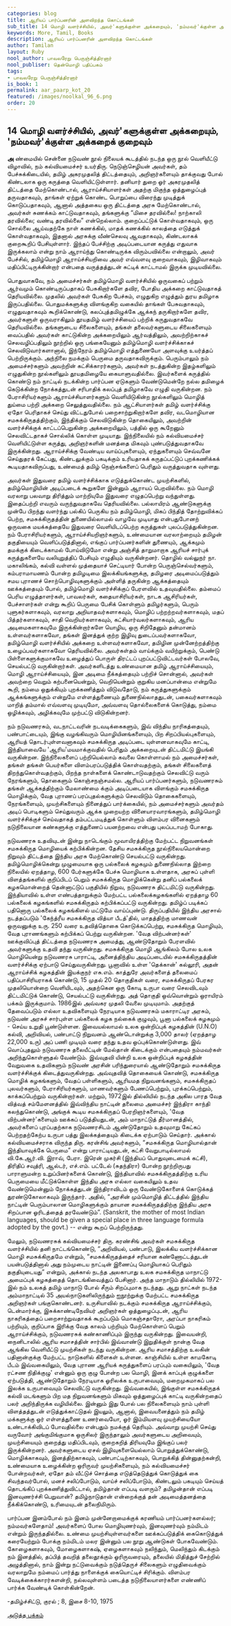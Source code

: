 ```yaml
---
categories: blog
title: ஆரியப் பார்ப்பனரின் அளவிறந்த கொட்டங்கள்
sub_title: 14 ﻿மொழி வளர்ச்சியில், அவர்'களுக்குள்ள அக்கறையும், 'நம்மவர்'க்குள்ள அக்கறைக் குறைவும்
keywords: More, Tamil, Books
description: ஆரியப் பார்ப்பனரின் அளவிறந்த கொட்டங்கள்
author: Tamilan
layout: Ruby
nool_author: பாவலரேறு பெருஞ்சித்திரனார்
nool_publiser: தென்மொழி பதிப்பகம்
tags: 
- பாவலரேறு பெருஞ்சித்திரனார்
is_book: 1
permalink: aar_paarp_kot_20
featured: /images/noolkal_96_6.png
order: 20
---
```



## 14 ﻿மொழி வளர்ச்சியில், அவர்'களுக்குள்ள அக்கறையும், 'நம்மவர்'க்குள்ள அக்கறைக் குறைவும்

**அ** ண்மையில் சென்னை நடுவண் நூல் நிலையக் கூடத்தில் நடந்த ஒரு நூல் வெளியீட்டு விழாவில், நம் கல்வியமைச்சர் உயர்திரு. நெடுஞ்செழியன் அவர்கள், தம் பேச்சுக்கிடையில், தமிழ் அகரமுதலித் திட்டத்தையும், அறிஞர்களையும் தாக்குவது போல் கிண்டலாக ஒரு கருத்தை வெளியிட்டுள்ளார். தனியார் துறை ஓர் அகரமுதலித் திட்டத்தை மேற்கொண்டால், ஆராய்ச்சியாளர்கள் அதற்கு மிகுந்த ஒத்துழைப்புத் தருவதாகவும், தாங்கள் ஏற்றுக் கொண்ட பொறுப்பை விரைந்து முடித்துக் கொடுப்பதாகவும், ஆனால் அத்தகைய ஒரு திட்டத்தை அரசு மேற்கொண்டால், அவர்கள் சுணக்கம் காட்டுவதாகவும், தங்களுக்கு “மிசை தரவில்லை! நாற்காலி தரவில்லை; வண்டி தரவில்லை” என்றெல்லாம். குறைப்பட்டுக் கொள்வதாகவும், ஒரு சொல்லை ஆய்வதற்கே நாள் கணக்கில், மாதக் கணக்கில் காலத்தை எடுத்துக் கொள்வதாகவும், இதனால் அரசுக்கு வீண்செலவு ஆவதாகவும், கிண்டலாகக் குறைகூறிப் பேசியுள்ளார். இந்தப் பேச்சிற்கு அடிப்படையான கருத்து எதுவாக இருக்கலாம் என்று நாம் ஆராய்ந்து கொண்டிருக்க விரும்பவில்லை என்றாலும், அவர் பேச்சில், தமிழ்மொழி ஆராய்ச்சியறிவை அவர் எவ்வளவு குறைவாகவும், இழிவாகவும் மதிப்பிட்டிருக்கின்றார் என்பதை வருத்தத்துடன் சுட்டிக் காட்டாமல் இருக்க முடியவில்லை.

பொதுவாகவே, நம் அமைச்சர்கள் தமிழ்மொழி வளர்ச்சியில் ஒருவகைப் பற்றும் ஆர்வமும் கொண்டிருப்பதாகப் பேசுகிறார்களே தவிர, போதிய அக்கறை காட்டுவதாகத் தெரியவில்லை. முதலில் அவர்கள் பேசுகிற பேச்சும், எழுதுகிற எழுத்தும் துரய தமிழாக இருப்பதில்லை. பொதுமக்களுக்கு விளங்குகிற வகையில் தாங்கள் பேசுவதாகவும், எழுதுவதாகவும் கூறிக்கொண்டு, கலப்புத்தமிழுக்கே ஆக்கந் தருகிறார்களே தவிர, அவர்களுள் ஒருவராகிலும் தூயதமிழ் வளர்ச்சியைப் பற்றிக் கருதுவதாகவே தெரியவில்லை. தங்களுடைய சிலைகளையும், தங்கள் தலைவர்களுடைய சிலைகளையும் வைப்பதில் அவர்கள் காட்டுகின்ற அக்கறையிலும் ஆர்வத்திலும், அவற்றிற்காகச் செலவழிப்பதிலும் நூற்றில் ஒரு பங்கையேனும் தமிழ்மொழி வளர்ச்சிக்காகச் செலவிடுவார்களானால், இந்நேரம் தமிழ்மொழி எத்துணையோ அளவுக்கு உயர்த்தப் பெற்றிருக்கும். அந்நிலை நமக்கும் பெருமை தருவதாகவிருக்கும். பெரும்பாலும் நம் அமைச்சர்களும் அவற்றின் கட்சிக்காரர்களும், அவர்கள் நடத்துகின்ற இதழ்களிலும் எழுதுகின்ற நூல்களிலும் தூயதமிழையே கையாளுவதில்லை. இவர்களைக் கருத்தில் கொண்டு நம் நாட்டில் நடக்கின்ற பார்ப்பன ஏடுகளும் வேண்டுமென்றே நல்ல தமிழைக் கெடுக்கின்ற நோக்கத்துடன் சரிபாதிக் கலப்புத் தமிழாகவே எழுதி வருகின்றன. நம் பேராசிரியர்களும் ஆராய்ச்சியாளர்களும் வெளியிடுகின்ற நூல்களிலும் மொழித் துய்மை பற்றி அக்கறை செலுத்துவதில்லை. நம் ஆட்சியாளர்கள் தமிழ் வளர்ச்சிக்கு ஏதோ பெரிதாகச் செய்து விட்டதுபோல் பறைசாற்றுகிறார்களே தவிர, வடமொழியான சமசுக்கிருதத்திற்கும், இந்திக்கும் செலவிடுகின்ற தொகையிலும், அவற்றின் வளர்ச்சிக்குக் காட்டப்பெறுகின்ற அக்கறையிலும், பத்தில் ஒரு கூறேனும் செலவிட்டதாகச் சொல்லிக் கொள்ள முடியாது. இந்நிலையில் நம் கல்வியமைச்சர் வெளியிட்டுள்ள கருத்து, அறிஞர்களின் மனத்தை மிகவும் புண்படுத்துவதாகவே இருக்கின்றது. ஆராய்ச்சிக்கு வேண்டிய வாய்ப்புகளையும், ஏந்துகளையும் செவ்வனே செய்துதரக் கேட்பது, கிண்டலுக்கும் பகடிக்கும் உரியதாகக் கருதப்பட்டுப் புறக்கணிக்கக் கூடியதாகவிருப்பது, உண்மைத் தமிழ் நெஞ்சங்களைப் பெரிதும் வருத்துவதாக வுள்ளது.

அவர்கள் இதுவரை தமிழ் வளர்ச்சிக்காக எடுத்துக்கொண்ட முயற்சிகளில், தமிழ்மொழியின் அடிப்படைக் கூறுகளே இன்னும் ஆராயப் பெறவில்லை. நம் மொழி வரலாறு பலவாறு திரித்தும் மாற்றியுமே இதுவரை எழுதப்பெற்று வந்துள்ளது. இதைப்பற்றி எவரும் வருந்துவதாகவே தெரியவில்லை. பல்லாயிரம் ஆண்டுகளுக்கு முன்பே பிறந்து வளர்ந்து பல்கிப் பெருகிய நம் தமிழ்மொழி, மிகப் பிந்தித் தோற்றுவிக்கப் பெற்ற, சமசுக்கிருதத்தின் துணையில்லாமல் வாழவே முடியாது என்பதுபோனற் ஒருவகை மயக்கத்தையே இதுவரை வெளியிடப்பெற்ற கருத்துகள் புலப்படுத்துகின்றன. நம் பேராசிரியர்களும், ஆராய்ச்சியறிஞர்களும், உண்மையான வரலாற்றையும் தமிழன் தகுதியையும் வெளிப்படுத்தினால், எங்குப் பார்ப்பனர்களின் துணையும், ஆக்கமும் தமக்குக் கிடைக்காமல் போய்விடுமோ என்று அஞ்சித் தாறுமாறாக ஆரியச் சார்புக் கருத்துகளையே வலியுறுத்திப் பேசியும் எழுதியும் வருகின்றனர். தொழில் வல்லுநர் நா. மகாலிங்கம், கல்வி வள்ளல் முத்தையாச் செட்டியார் போன்ற பெருஞ்செல்வர்களும், கம்பராமாயணம் போன்ற தமிழடிமை இலக்கியங்களுக்கு, தமிழரை அடிமைப்படுத்தும் சமய புராணச் சொற்பொழிவுகளுக்கும் அள்ளித் தருகின்ற ஆக்கத்தையும் ஊக்கத்தையும் போல், தமிழ்மொழி வளர்ச்சிக்குப் பேரளவில் உதவுவதில்லை. தம்மைப் பெரிய எழுத்தாளர்கள், பாவலர்கள், கதையாசிரியர்கள், நாடக ஆசிரியர்கள், பேச்சாளர்கள் என்று கூறிப் பெருமை பேசிக் கொள்ளும் தமிழர்களும், பெரும் புளுகர்களாகவும், வரலாறு அறியாதவர்களாகவும், மொழிப் பற்றற்றவர்களாகவும், மதப் பித்தர்களாகவும், சாதி வெறியர்களாகவும், கட்சியார்வலர்களாகவும், ஆரிய அடிமைகளாகவுமே இருக்கின்றார்களே யொழிய, ஒரு சிறிதேனும் தன்மானம் உள்ளவர்களாகவோ, தங்கள் இனத்துக் குற்ற இழிவு துடைப்பவர்களாகவோ, தமிழ்மொழி வளர்ச்சியில் அக்கறை உள்ளவர்களாகவோ, தமிழின முன்னேற்றத்திற்கு உழைப்பவர்களாகவோ தெரியவில்லை. அவர்கள்தம் வாய்க்கும் வயிற்றுக்கும், பெண்டு பிள்ளைகளுக்குமாகவே உழைத்துப் பொருள் திரட்டப் புறப்பட்டுவிட்டவர்கள் போலவே, செயல்பட்டு வருகின்றார்கள். அவர்களிடத்து உண்மையான தமிழ் ஆராய்ச்சியையும், மொழி ஆராய்ச்சியையும், இன அடிமை நீக்கத்தையும் பற்றிச் சொன்னால், அவர்கள் அவற்றை வெறும் கற்பனையென்றும், வெறியென்றும் குறுகிய மனப்பான்மை என்றுமே கூறி, நம்மை ஒதுக்கியும் புறக்கணித்தும் விடுவதோடு, நம் கருத்துகளுக்கும் ஆக்கங்களுக்கும் என்றுமே
எள்ளத்துணையும் துணைநில்லாததுடன், பகைவர்களாகவும் மாறித் தம்மால் எவ்வளவு முடியுமோ, அவ்வளவு தொல்லைகளைக் கொடுத்து, நம்மை ஒழிக்கவும், அழிக்கவுமே முற்பட்டு விடுகின்றனர்.

நம் நடுவணரசும், வடநாட்டவரின் நடவடிக்கைகளும், இவ் விந்திய நாரிகத்தையும், பண்பாட்டையும், இங்கு வழங்கிவரும் மொழியினங்களையும், பிற சிறப்பியல்புகளையும், ஆரியத் தொடர்புள்ளவனாகவும் சமசுக்கிருத அடிப்படை யுள்ளனவாகவுமே காட்டி, இந்தியாவையே 'ஆரிய'மயமாக்குவதில் பெரிதும் அக்கறையுடன் திட்டமிட்டு இயங்கி வருகின்றன. இந்நிலைகளைப் பற்றியெல்லாம் கவலை கொள்ளாமல் நம் அமைச்சர்கள், தங்கள் தங்கள் பெயர்களை விளம்பரப்படுத்திக் கொள்வதற்கும், தங்கள் சிலைகளைத் திறந்துகொள்வதற்கும், பிறந்த நாள்களைக் கொண்டாடுவதற்கும் செலவிட்டு வரும் நேரங்களும், தொகைளும் கொஞ்சநஞ்சமல்ல. ஆரியப் பார்ப்பனர்களும், நடுவணரசும் தங்கள் ஆக்கத்திற்கும் மேலாண்மை க்கும் அடிப்படையாக விளங்கும் சமசுக்கிருத மொழிக்கும், வேத புராணப் பரப்புதல்களுக்கும் செலவிடும் தொகைகளையும், நேரங்களையும், முயற்சிகளையும் நினைத்துப் பார்க்கையில், நம் அமைச்சர்களும் அவர்தம் அடிப் பொடிகளும் செய்துவரும் ஆக்க முறையற்ற வினையாரவாரங்களும், தமிழ்மொழி வளர்ச்சிக்குச் செய்வதாகத் தம்பட்டமடித்துக் கொள்ளும் விளம்பர வினைகளும் நடுநிலையான கண்களுக்கு எத்துணைப் பயனற்றவை என்பது புலப்படாமற் போகாது.

நடுவணரசு உதவியுடன் இன்று நாடெங்கும் மூவாயிரத்திற்கு மேற்பட்ட நிறுவனங்கள் சமசுக்கிருத மொழியைக் கற்பிக்கின்றன. தேசிய சமசுக்கிருத நூல்நிலையமொன்றை நிறுவும் திட்டத்தை இந்திய அரசு மேற்கொண்டு செயல்பட்டு வருகின்றது. தமிழ்மொழிக்கென்று முழுமையாக ஒரு பல்கலைக் கழகமும் துணைநில்லாத இற்றை நிலையில் ஏறத்தாழ, 600 பேர்களுக்கே பேச்சு மொழியாக உள்ளதாக, அரசுப் புள்ளி விளத்தங்களில் குறிப்பிடப் பெறும் சமசுக்கிருத மொழிக்கென்று தனிப் பல்கலைக் கழகமொன்றைத் தென்னாட்டுப் பகுதியில் நிறுவ, நடுவணரசு திட்டமிட்டு வருகின்றது. இந்தியாவில் உள்ள எண்பத்தாறுக்கும் மேற்பட்ட பல்கலைக்கழகங்களில் ஏறத்தாழ 60 பல்கலைக் கழகங்களில் சமசுக்கிருதம் கற்பிக்கப்பட்டு வருகின்றது. தமிழ்ப் படிக்கப் பதினொரு பல்கலைக் கழகங்கிளல் மட்டுமே வாய்ப்புண்டு. திருப்பதியில் இந்திய அரசால் நடத்தப்படும் 'கேந்த்ரீய சமசுக்கிருத வித்யா பீடத்'தில், மாதத்திற்கு மாணவன் ஒருவனுக்கு உரு. 250 வரை உதவித்தொகை கொடுக்கப்பெற்று, சமசுக்கிருத மொழியும், வேத புராணங்களும் கற்பிக்கப் பெற்று வருகின்றன. 'வேத விற்பன்னர்கள்' ஊக்குவிப்புத் திட்டத்தை நடுவணரசு அமைத்து, ஆண்டுதோறும் பேரளவில் அவர்களுக்கு உதவி தந்து வருகின்றது. சமசுக்கிருத மொழி ஆங்கிலம் போல உலக மொழியென்று நடுவணரசு பாராட்டி, அனைத்திந்திய அடிப்படையில் சமசுக்கிருதத்தின் வளர்ச்சிக்கு ஏற்பாடு செய்துவருகின்றது. பூனாவில் உள்ள 'தெக்கான்' கல்லூரி, அதன் ஆராய்ச்சிக் கழகத்தின் இயக்குநர் எசு.எம். காத்துரே அவர்களைத் தலைமைப் பதிப்பாசிரியராகக் கொண்டு, 15 முதல் 20 தொகுதிகள் வரை, சமசுக்கிருதப் பேரகர முதலியொன்றை வெளியிடவும், அதற்கென ஒரு கோடி உருபா வரை செலவிடவும் திட்டமிட்டுக் கொண்டு, செயல்பட்டு வருகின்றது. அத் தொகுதி ஒவ்வொன்றும் ஒராயிரம் பக்கம் இருக்குமாம். 1986இல் அவ்வகர முதலி வேலை முடியுமாம். அதற்குத் தேவைப்படும் எல்லா உதவிகளையும் நேரடியாக நடுவணரசும் மகாராட்டிர அரசும், நடுவண் அரசுச் சார்புள்ள பல்கலைக் கழக நல்கைக் குழுவும், பூனா பல்கலைக் கழகமும் - செய்ய உறுதி பூண்டுள்ளன. இவையல்லாமல் உலக ஒன்றிப்புக் கழகத்தின் (U.N.O) கல்வி, அறிவியல், பண்பாட்டு நிறுவனம் ஆண்டொன்றுக்கு 3,000 தாலர் (ஏறத்தாழ 22,000 உரு) அப் பணி முடியும் வரை தந்து உதவ ஒப்புக்கொண்டுள்ளது. இவ் வொப்புதலும் நடுவணரசு தலையீட்டின் மேல்தான் கிடைக்கும் என்பதையும்
நம்மவர்கள் அறிந்துகொள்ளுதல் வேண்டும். இவ்வுதவி யின்றி உலக ஒன்றிப்புக் கழகத்தின் வேறுவகை உதவிகளும் நடுவண் அரசின் பரிந்துரையால் ஆண்டுதோறும் சமசுக்கிருத வளர்ச்சிக்குக் கிடைத்துவருகின்றது. அவ்வுதவித் தொகையைக் கொண்டு, சமசுக்கிருத மொழிக் கழகங்களும், வேதப் பள்ளிகளும், ஆரியமத நிறுவனங்களும், சமசுக்கிருதப் புலவர்களும், பேராசிரியர்களும், மாணவர்களும் பேணப்பெற்றும், புரக்கப்பெற்றும், காக்கப்பெற்றும் வருகின்றார்கள். மற்றும், 1972இல் தில்லியில் நடந்த அகில பாரத வேத வித்வத் சம்மேளனத்தில் இவ்விந்திய நாட்டின் தலைமை அமைச்சர் இந்திரா காந்தி கலந்துகொண்டு, அங்குக் கூடிய சமசுக்கிருதப் பேரறிஞர்களையும், 'வேத விற்பன்னர்'களையும் ஊக்கப் படுத்தியதுடன், அம் மாநாட்டுத் தீர்மானத்தில், அவர்களைப் புரப்பதற்காக நடுவணரசிடம் ஆண்டுதோறும் உதவுமாறு கேட்கப் பெற்றதற்கேற்ப உருபா பத்து இலக்கத்தையும் கிடைக்க ஏற்பாடும் செய்தார். அக்கால் கல்வியமைச்சராக விருந்த திரு. கரன்சிங் அவர்களும், “சமசுக்கிருத மொழியால்தான் இந்தியாவுக்கே பெருமை” என்று பாராட்டியதுடன், கட்சி வேறுபாடில்லாமல் வி.கே.ஆர்.வி. இராவ், பேரா. இரென் முகர்சி (இந்தியப் பொதுவுடைமைக் கட்சி), திரிதிப் சவுத்ரி, ஆல்டர், எச்.எம். பட்டேல் (சுதந்திரா) போன்ற நூற்றிருபது பாராளுமன்ற உறுப்பினர்களைக் கொண்டு, இந்தியாவில் சமசுக்கிருதத்திற்கு உரிய பெருமையை மீட்டுக்கொள்ள இந்திய அரசு எல்லா வகையிலும் உதவ வேண்டுமென்னும் நோக்கத்துடன் இந்திராவிடம் ஒரு வேண்டுகோளைக் கொடுக்கத் துரண்டுகோலாகவும் இருந்தார். அதில், “அரசின் மும்மொழித் திட்டத்தில் இந்திய நாட்டின் பெரும்பாலான மொழிகளுக்கும் தாயான சமசுக்கிருதத்திற்கு இந்திய அரசு சிறப்பான ஓரிடத்தைத் தரவேண்டும்”. (Sanskrit, the mother of most Indian languages, should be given a special place in three language formula adopted by the govt.) -- என்று கூறப் பெற்றிருந்தது.

மேலும், நடுவணரசுக் கல்வியமைச்சர் திரு. கரண்சிங் அவர்கள் சமசுக்கிருத வளர்ச்சியில் தனி நாட்டங்கொண்டு, “அறிவியல், பண்பாடு, இலக்கிய வளர்ச்சிக்கான மொழி சமசுக்கிருதமே என்றும், “சமசுக்கிருதத்தைச் சரியான கண்ணோட்டத்துடன் பயன்படுத்தினால் அது நம்முடைய நாட்டின் இணைப்பு மொழியாகப் பெரிதும் தகுதியுடையது” என்றும், அக்கால் நடந்த அலகாபாது உலக சமசுக்கிருத மாநாட்டு அமைப்புக் கழகத்தைத் தொடங்கிவைத்துப் பேசினார். அந்த மாநாடும் தில்லியில் 1972-இல் நம் உலகத் தமிழ் மாநாடு போல் சீரும் சிறப்புமாக நடந்தது. ஆறு நாட்கள் நடந்த அம்மாநாட்டில் 35 அயல்நாடுகளிலிருந்தும் ஐநூற்றுக்கு மேற்பட்ட சமசுக்கிருத அறிஞர்கள் பங்குகொண்டனர். உருசியாவில் நடக்கும் சமசுக்கிருத ஆராய்ச்சிக்கும், டென்மார்க்கு, இசுக்காண்டிநேவியர் அறிஞர்கள் ஒத்துழைப்புடன், ஆரிய நாகரிகத்தைப் பறைசாற்றுவதாகக் கூறப்படும் மொகஞ்சதாரோ, அரப்பா நாகரிகம் பற்றியும், குறிப்பாக இரிக்கு வேத காலம் பற்றியும் மேற்கொள்ளப் பெறும் ஆராய்ச்சிக்கும், நடுவணரசுக் கண்காணிப்பும் இருந்து வருகின்றது. இவையன்றி, நைனிடாலில் ஆரிய சமாசத்தின் சார்பில் இவ்வாண்டு இறுதிக்குள் நான்கு வேத ஆங்கில வெளியீட்டு முயற்சிகள் நடந்து வருகின்றன. ஆரிய சமாசத்திற்கு உலகின் பதினான்குக்கு மேற்பட்ட நாடுகளில் கிளைகள் உள்ளன. காஞ்சியில் உள்ள காமகோடி பீடம் இவ்வகையிலும், வேத புராண ஆரியக் கருத்துகளைப் பரப்பும் வகையிலும், 'வேத ரட்சண நிதிக்குழு' என்னும் ஒரு குழு போன்ற பல மொழி, இனக் காப்புக் குழுக்களை ஏற்படுத்தி, ஆண்டுதோறும் நேரடியாக ஓரிலக்க உருபாவையும், மறைமுகமாகப் பல இலக்க உருபாவையும் செலவிட்டு வருகின்றது. இவ்வகையில், இங்குள்ள சமசுக்கிருதக் கல்வி மடங்களும் பிற மத நிறுவனங்களும் மிகவும் ஒத்துழைப்புக் காட்டி வருகின்றதைப் பலர் அறிந்திருக்க வழியில்லை. இன்னும் இது போல் பல நிலைகளையும் நாம் புள்ளி விளத்தத்துடன் எடுத்துக்காட்டுதல் இயலும், ஆனால், இவையனைத்தும் நம் தமிழ் மக்களுக்கு ஒர் எள்ளத்துணை உணர்வையோ, ஓர் இம்மியளவு முயற்சியையோ உண்டாக்கிவிடப் போவதில்லை என்பதும் நமக்குத் தெரியும். அவ்வாறு முயற்சி செய்து வருவோர் அங்குமிங்குமாக ஒருசிலர் இருந்தாலும் அவர்களுடைய அறிவையும், முயற்சியையும் குறைத்து மதிப்பிடவும், குறைகறித் திரியவுமே இங்குப் பலர் இருக்கின்றனர். அவர்களுடைய ஏசல் இழிவுகளையெல்லாம் பொறுத்துக்கொண்டு,
மொழிக்காகவும், இனத்திற்காகவும், பண்பாட்டிற்காகவும், பொறுக்கித் தின்னுதற்கன்றி, உண்மையாக உழைக்கின்ற ஒரிருவர் முயற்சிகளையும், நம் கல்வியமைச்சர் போன்றவர்கள், ஏதோ தம் வீட்டுச் சொத்தை எடுத்தெடுத்துக் கொடுத்துக் கை சிவந்தவர்போல், மனச் சலிப்போடும், வாய்ச் சலிப்போடும், கிண்டலும் பகடியும் செய்யத் தொடங்கிப் புறக்கணித்துவிட்டால், தமிழ்தான் எப்படி வளரும்? தமிழன்தான் எப்படி இனவுணர்ச்சி பெறுவான்? தமிழ்நாடுதான் என்றைக்குத் தன் அடிமைத்தனத்தை நீக்கிக்கொண்டு, உரிமையுடன் தலைநிமிரும்.

பார்ப்பன இனம்போல் நம் இனம் முன்னேறாமைக்குக் கரணியம் பார்ப்பனர்களல்லர்; நம்மவர்களேதாம்! அவர்களைப் போல மொழியுணர்வும், இனவுணர்வும் நம்மிடம் என்றும் இருந்ததில்லை. உண்மை முயற்சியுள்ளவர்களை ஊக்கப்படுத்திக் கைகொடுத்துக் கரையேற்றும் போக்கு நம்மிடம் மலர இன்னும் பல நூறு ஆண்டுகள் போகவேண்டும். கோழைகளாகவும், மோழைகளாகஷ், ஏழைகளாகவும் நலிந்தும், மெலிந்தும் கிடக்கும் நம் இனத்தில், தப்பித் தவறித் தலைதூக்கும் ஓரிருவரையும், தலையில் மிதித்துச் சேற்றில் அழுத்தினால், நாம் இன்று நட்டுவைக்கும் நடுத்தெருச் சிலைகளும் எழுதிவைக்கும் வரலாறுமே நம்மைப் பார்த்து நாளைக்குக் கையொட்டிச் சிரிக்கும். விளம்பர வேடிக்கைக்காரர்களன்றி, நல்லவுள்ளம் படைத்த நடுநிலையாளர்களை எண்ணிப் பார்க்க வேண்டிக் கொள்கின்றேன்.

-தமிழ்ச்சிட்டு, குரல் ; 8, இசை 8-10, 1975 

[அடுத்த பக்கம்](aar_paarp_kot_21)